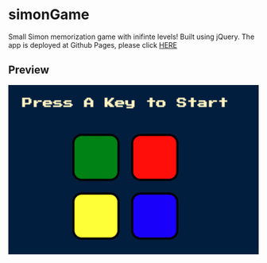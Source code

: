# simonGame
Small Simon memorization game with inifinte levels! Built using jQuery.
The app is deployed at Github Pages, please click [HERE](https://matichmike.com/simonGame/)

## Preview
![“Sample”](https://github.com/matichmike/simonGame/blob/master/screenshots/index.png?raw=true)
<br/>
<br/>
